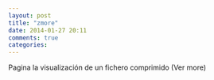```yaml
---
layout: post
title: "zmore"
date: 2014-01-27 20:11
comments: true
categories: 
---
```

Pagina la visualización de un fichero comprimido (Ver more) 

